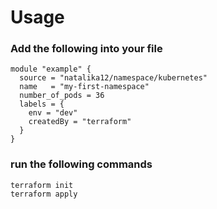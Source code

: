 # Usage

### Add the following into your file
```
module "example" {
  source = "natalika12/namespace/kubernetes"
  name   = "my-first-namespace"
  number_of_pods = 36
  labels = {
    env = "dev"
    createdBy = "terraform"
  }
}
```

### run the following commands
```
terraform init
terraform apply
```